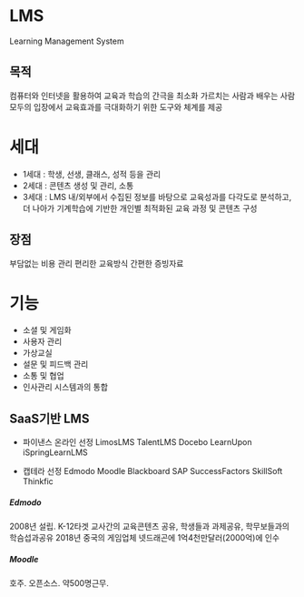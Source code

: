# LMS
Learning Management System

## 목적
컴퓨터와 인터넷을 활용하여 교육과 학습의 간극을 최소화
가르치는 사람과 배우는 사람 모두의 입장에서 교육효과를 극대화하기 위한 도구와 체계를 제공

# 세대
- 1세대 : 학생, 선생, 클래스, 성적 등을 관리
- 2세대 : 콘텐츠 생성 및 관리, 소통
- 3세대 : LMS 내/외부에서 수집된 정보를 바탕으로 교육성과를 다각도로 분석하고, 더 나아가 기계학습에 기반한 개인별 최적화된 교육 과정 및 콘텐츠 구성

## 장점
부담없는 비용
관리
편리한 교육방식
간편한 증빙자료

# 기능
- 소셜 및 게임화
- 사용자 관리
- 가상교실
- 설문 및 피드백 관리
- 소통 및 협업
- 인사관리 시스템과의 통합

## SaaS기반 LMS
- 파이낸스 온라인 선정
LimosLMS
TalentLMS
Docebo
LearnUpon
iSpringLearnLMS

- 캡테라 선정
Edmodo
Moodle
Blackboard
SAP SuccessFactors
SkillSoft
Thinkfic

##### Edmodo
2008년 설립. K-12타겟
교사간의 교육콘텐츠 공유, 학생들과 과제공유, 학무보들과의 학슴섭과공유
2018년 중국의 게임업체 넷드래곤에 1억4천만달러(2000억)에 인수

##### Moodle
호주. 오픈소스. 약500명근무. 
